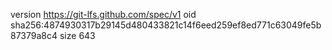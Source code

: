 version https://git-lfs.github.com/spec/v1
oid sha256:4874930317b29145d480433821c14f6eed259ef8ed771c63049fe5b87379a8c4
size 643
